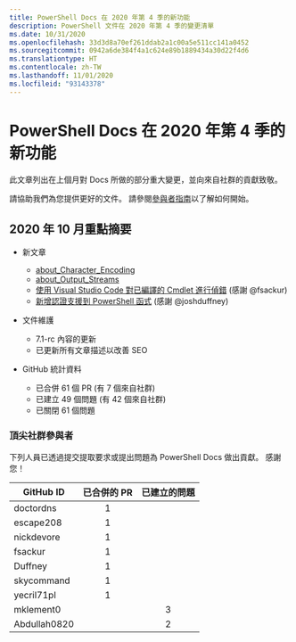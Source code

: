 ```yaml
---
title: PowerShell Docs 在 2020 年第 4 季的新功能
description: PowerShell 文件在 2020 年第 4 季的變更清單
ms.date: 10/31/2020
ms.openlocfilehash: 33d3d8a70ef261ddab2a1c00a5e511cc141a0452
ms.sourcegitcommit: 0942a6de384f4a1c624e89b1889434a30d22f4d6
ms.translationtype: HT
ms.contentlocale: zh-TW
ms.lasthandoff: 11/01/2020
ms.locfileid: "93143378"
---
```

# <a name="whats-new-in-powershell-docs-for-2020-q4"></a>PowerShell Docs 在 2020 年第 4 季的新功能

此文章列出在上個月對 Docs 所做的部分重大變更，並向來自社群的貢獻致敬。

請協助我們為您提供更好的文件。 請參閱[參與者指南][contrib]以了解如何開始。

<!-- Link references -->
[contrib]: contributing/overview.md
<!--------------------->

## <a name="2020-october-highlights"></a>2020 年 10 月重點摘要

- 新文章
  - [about_Character_Encoding](/powershell/module/microsoft.powershell.core/about/about_character_encoding)
  - [about_Output_Streams](/powershell/module/microsoft.powershell.core/about/about_output_streams)
  - [使用 Visual Studio Code 對已編譯的 Cmdlet 進行偵錯](/powershell/scripting/dev-cross-plat/vscode/using-vscode-for-debugging-compiled-cmdlets) (感謝 @fsackur)
  - [新增認證支援到 PowerShell 函式](/powershell/scripting/learn/deep-dives/add-credentials-to-powershell-functions) (感謝 @joshduffney)

- 文件維護
  - 7\.1-rc 內容的更新
  - 已更新所有文章描述以改善 SEO

- GitHub 統計資料
  - 已合併 61 個 PR (有 7 個來自社群)
  - 已建立 49 個問題 (有 42 個來自社群)
  - 已關閉 61 個問題

### <a name="top-community-contributors"></a>頂尖社群參與者

下列人員已透過提交提取要求或提出問題為 PowerShell Docs 做出貢獻。 感謝您！

|  GitHub ID   | 已合併的 PR | 已建立的問題 |
| ------------ | :--------: | :-----------: |
| doctordns    |     1      |               |
| escape208    |     1      |               |
| nickdevore   |     1      |               |
| fsackur      |     1      |               |
| Duffney      |     1      |               |
| skycommand   |     1      |               |
| yecril71pl   |     1      |               |
| mklement0    |            |       3       |
| Abdullah0820 |            |       2       |